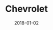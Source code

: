 ---
layout: site
title: "Chevrolet"
date: 2018-01-02
categories: [transportation]
version: 1.5.5
major: 1
minor: 5
patch: 5
slug: chevrolet
link: http://www.chevrolet.com/
submitter: lpolepeddi
permalink: /sites/:slug
---
